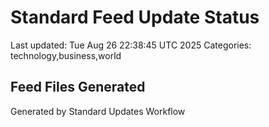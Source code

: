 # Standard Feed Update Status
Last updated: Tue Aug 26 22:38:45 UTC 2025
Categories: technology,business,world

## Feed Files Generated

Generated by Standard Updates Workflow
